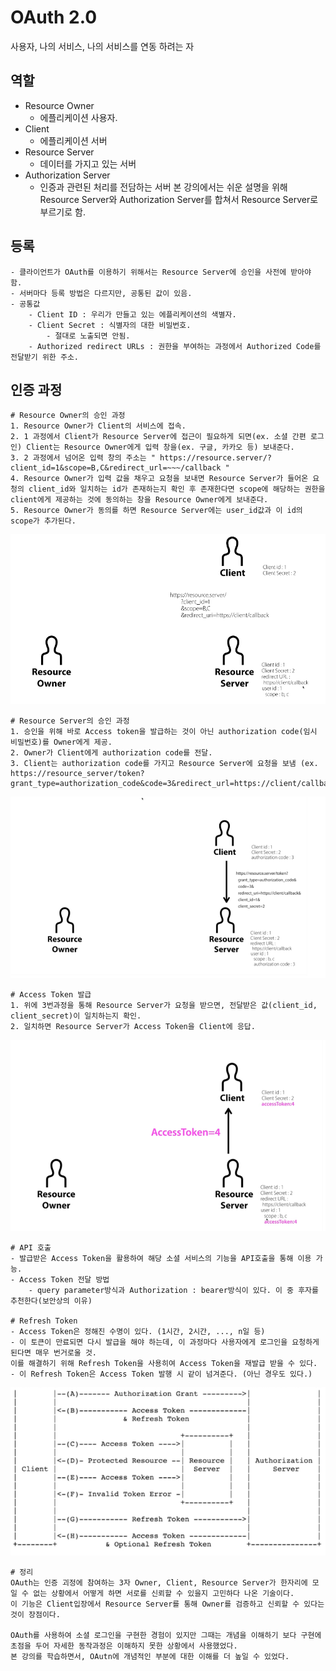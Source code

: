 # OAuth 2.0

사용자, 나의 서비스, 나의 서비스를 연동 하려는 자

## 역할
- Resource Owner 
    - 에플리케이션 사용자.
- Client
    - 에플리케이션 서버
- Resource Server
    - 데이터를 가지고 있는 서버
- Authorization Server
    - 인증과 관련된 처리를 전담하는 서버
본 강의에서는 쉬운 설명을 위해 Resource Server와 Authorization Server를 합쳐서 Resource Server로 부르기로 함.

## 등록
    - 클라이언트가 OAuth를 이용하기 위해서는 Resource Server에 승인을 사전에 받아야 함.
    - 서버마다 등록 방법은 다르지만, 공통된 값이 있음.
    - 공통값
        - Client ID : 우리가 만들고 있는 에플리케이션의 색별자. 
        - Client Secret : 식별자의 대한 비밀번호. 
            - 절대로 노출되면 안됨.
        - Authorized redirect URLs : 권한을 부여하는 과정에서 Authorized Code를 전달받기 위한 주소.

## 인증 과정
    # Resource Owner의 승인 과정
    1. Resource Owner가 Client의 서비스에 접속.
    2. 1 과정에서 Client가 Resource Server에 접근이 필요하게 되면(ex. 소셜 간편 로그인) Client는 Resource Owner에게 입력 창을(ex. 구글, 카카오 등) 보내준다.
    3. 2 과정에서 넘어온 입력 창의 주소는 " https://resource.server/?client_id=1&scope=B,C&redirect_url=~~~/callback "
    4. Resource Owner가 입력 값을 채우고 요청을 보내면 Resource Server가 들어온 요청의 client_id와 일치하는 id가 존재하는지 확인 후 존재한다면 scope에 해당하는 권한을 client에게 제공하는 것에 동의하는 창을 Resource Owner에게 보내준다.
    5. Resource Owner가 동의를 하면 Resource Server에는 user_id값과 이 id의 scope가 추가된다.

![0.png](../조건희/img/0.png)

    # Resource Server의 승인 과정
    1. 승인을 위해 바로 Access token을 발급하는 것이 아닌 authorization code(임시 비밀번호)를 Owner에게 제공.
    2. Owner가 Client에게 authorization code를 전달.
    3. Client는 authorization code를 가지고 Resource Server에 요청을 보냄 (ex. https://resource_server/token?grant_type=authorization_code&code=3&redirect_url=https://client/callback&client_id=1&client_scret=2)
![1.png](../조건희/img/1.png)

    # Access Token 발급
    1. 위에 3번과정을 통해 Resource Server가 요청을 받으면, 전달받은 값(client_id, client_secret)이 일치하는지 확인.
    2. 일치하면 Resource Server가 Access Token을 Client에 응답.
![2.png](../조건희/img/2.png)

    # API 호출
    - 발급받은 Access Token을 활용하여 해당 소셜 서비스의 기능을 API호출을 통해 이용 가능.
    - Access Token 전달 방법
        - query parameter방식과 Authorization : bearer방식이 있다. 이 중 후자를 추천한다(보안상의 이유)

    # Refresh Token
    - Access Token은 정해진 수명이 있다. (1시간, 2시간, ..., n일 등)
    - 이 토큰이 만료되면 다시 발급을 해야 하는데, 이 과정마다 사용자에게 로그인을 요청하게 된다면 매우 번거로울 것.
    이를 해결하기 위해 Refresh Token을 사용히여 Access Token을 재발급 받을 수 있다.
    - 이 Refresh Token은 Access Token 발행 시 같이 넘겨준다. (아닌 경우도 있다.)
![3.png](../조건희/img/3.png)

    # 정리
    OAuth는 인증 괴정에 참여하는 3자 Owner, Client, Resource Server가 한자리에 모일 수 없는 상황에서 어떻게 하면 서로를 신뢰할 수 있을지 고민하다 나온 기술이다.
    이 기능은 Client입장에서 Resource Server를 통해 Owner를 검증하고 신뢰할 수 있다는 것이 장점이다.

    OAuth를 사용하여 소셜 로그인을 구현한 경험이 있지만 그때는 개념을 이해하기 보다 구현에 초점을 두어 자세한 동작과정은 이해하지 못한 상황에서 사용했었다.
    본 강의를 학습하면서, OAutn에 개념적인 부분에 대한 이해를 더 높일 수 있었다. 